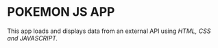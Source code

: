 # POKEMON JS APP

This app loads and displays data from an external API using *HTML, CSS and JAVASCRIPT.* 
